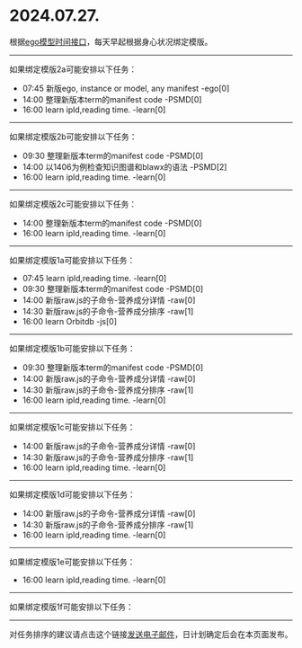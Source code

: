 # 2024.07.27.

根据[ego模型时间接口](https://gitee.com/hyg/blog/blob/master/timeflow.md)，每天早起根据身心状况绑定模版。

---
如果绑定模版2a可能安排以下任务：

- 07:45	新版ego, instance or model, any manifest -ego[0]
- 14:00	整理新版本term的manifest code -PSMD[0]
- 16:00	learn ipld,reading time. -learn[0]

---
如果绑定模版2b可能安排以下任务：

- 09:30	整理新版本term的manifest code -PSMD[0]
- 14:00	以1406为例检查知识图谱和blawx的语法 -PSMD[2]
- 16:00	learn ipld,reading time. -learn[0]

---
如果绑定模版2c可能安排以下任务：

- 14:00	整理新版本term的manifest code -PSMD[0]
- 16:00	learn ipld,reading time. -learn[0]

---
如果绑定模版1a可能安排以下任务：

- 07:45	learn ipld,reading time. -learn[0]
- 09:30	整理新版本term的manifest code -PSMD[0]
- 14:00	新版raw.js的子命令-营养成分详情 -raw[0]
- 14:30	新版raw.js的子命令-营养成分排序 -raw[1]
- 16:00	learn Orbitdb -js[0]

---
如果绑定模版1b可能安排以下任务：

- 09:30	整理新版本term的manifest code -PSMD[0]
- 14:00	新版raw.js的子命令-营养成分详情 -raw[0]
- 14:30	新版raw.js的子命令-营养成分排序 -raw[1]
- 16:00	learn ipld,reading time. -learn[0]

---
如果绑定模版1c可能安排以下任务：

- 14:00	新版raw.js的子命令-营养成分详情 -raw[0]
- 14:30	新版raw.js的子命令-营养成分排序 -raw[1]
- 16:00	learn ipld,reading time. -learn[0]

---
如果绑定模版1d可能安排以下任务：

- 14:00	新版raw.js的子命令-营养成分详情 -raw[0]
- 14:30	新版raw.js的子命令-营养成分排序 -raw[1]
- 16:00	learn ipld,reading time. -learn[0]

---
如果绑定模版1e可能安排以下任务：

- 16:00	learn ipld,reading time. -learn[0]

---
如果绑定模版1f可能安排以下任务：


---
对任务排序的建议请点击这个链接<a href="mailto:huangyg@mars22.com?subject=关于2024.07.27.任务排序的建议&body=date: 2024.07.27.%0D%0Afile: ../../blog/release/time/d.20240727.md%0D%0A---请勿修改邮件主题及以上内容---%0D%0A">发送电子邮件</a>，日计划确定后会在本页面发布。